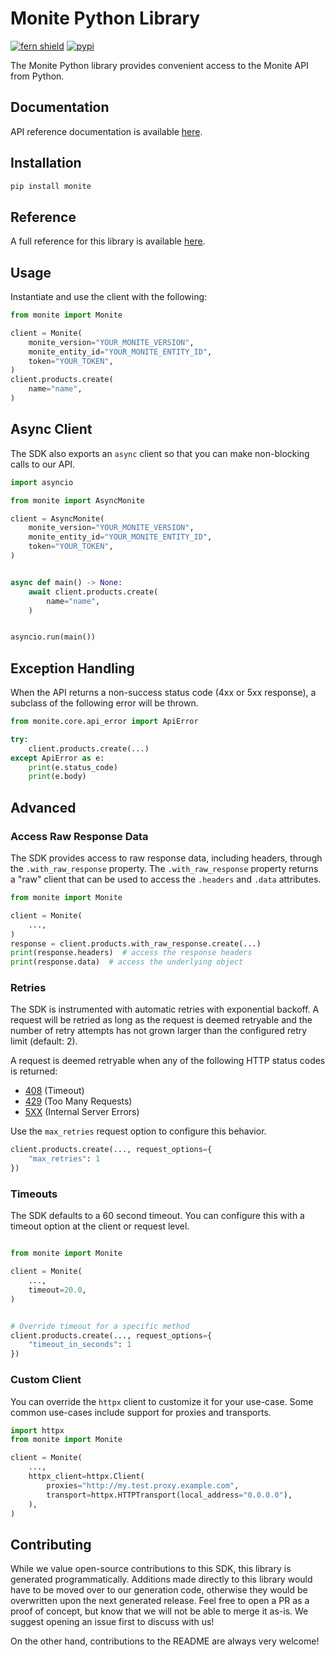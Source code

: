 # Monite Python Library

[![fern shield](https://img.shields.io/badge/%F0%9F%8C%BF-Built%20with%20Fern-brightgreen)](https://buildwithfern.com?utm_source=github&utm_medium=github&utm_campaign=readme&utm_source=https%3A%2F%2Fgithub.com%2Fteam-monite%2Fmonite-python-client)
[![pypi](https://img.shields.io/pypi/v/monite)](https://pypi.python.org/pypi/monite)

The Monite Python library provides convenient access to the Monite API from Python.

## Documentation

API reference documentation is available [here](https://docs.monite.com/api).

## Installation

```sh
pip install monite
```

## Reference

A full reference for this library is available [here](https://github.com/team-monite/monite-python-client/blob/HEAD/./reference.md).

## Usage

Instantiate and use the client with the following:

```python
from monite import Monite

client = Monite(
    monite_version="YOUR_MONITE_VERSION",
    monite_entity_id="YOUR_MONITE_ENTITY_ID",
    token="YOUR_TOKEN",
)
client.products.create(
    name="name",
)
```

## Async Client

The SDK also exports an `async` client so that you can make non-blocking calls to our API.

```python
import asyncio

from monite import AsyncMonite

client = AsyncMonite(
    monite_version="YOUR_MONITE_VERSION",
    monite_entity_id="YOUR_MONITE_ENTITY_ID",
    token="YOUR_TOKEN",
)


async def main() -> None:
    await client.products.create(
        name="name",
    )


asyncio.run(main())
```

## Exception Handling

When the API returns a non-success status code (4xx or 5xx response), a subclass of the following error
will be thrown.

```python
from monite.core.api_error import ApiError

try:
    client.products.create(...)
except ApiError as e:
    print(e.status_code)
    print(e.body)
```

## Advanced

### Access Raw Response Data

The SDK provides access to raw response data, including headers, through the `.with_raw_response` property.
The `.with_raw_response` property returns a "raw" client that can be used to access the `.headers` and `.data` attributes.

```python
from monite import Monite

client = Monite(
    ...,
)
response = client.products.with_raw_response.create(...)
print(response.headers)  # access the response headers
print(response.data)  # access the underlying object
```

### Retries

The SDK is instrumented with automatic retries with exponential backoff. A request will be retried as long
as the request is deemed retryable and the number of retry attempts has not grown larger than the configured
retry limit (default: 2).

A request is deemed retryable when any of the following HTTP status codes is returned:

- [408](https://developer.mozilla.org/en-US/docs/Web/HTTP/Status/408) (Timeout)
- [429](https://developer.mozilla.org/en-US/docs/Web/HTTP/Status/429) (Too Many Requests)
- [5XX](https://developer.mozilla.org/en-US/docs/Web/HTTP/Status/500) (Internal Server Errors)

Use the `max_retries` request option to configure this behavior.

```python
client.products.create(..., request_options={
    "max_retries": 1
})
```

### Timeouts

The SDK defaults to a 60 second timeout. You can configure this with a timeout option at the client or request level.

```python

from monite import Monite

client = Monite(
    ...,
    timeout=20.0,
)


# Override timeout for a specific method
client.products.create(..., request_options={
    "timeout_in_seconds": 1
})
```

### Custom Client

You can override the `httpx` client to customize it for your use-case. Some common use-cases include support for proxies
and transports.

```python
import httpx
from monite import Monite

client = Monite(
    ...,
    httpx_client=httpx.Client(
        proxies="http://my.test.proxy.example.com",
        transport=httpx.HTTPTransport(local_address="0.0.0.0"),
    ),
)
```

## Contributing

While we value open-source contributions to this SDK, this library is generated programmatically.
Additions made directly to this library would have to be moved over to our generation code,
otherwise they would be overwritten upon the next generated release. Feel free to open a PR as
a proof of concept, but know that we will not be able to merge it as-is. We suggest opening
an issue first to discuss with us!

On the other hand, contributions to the README are always very welcome!
